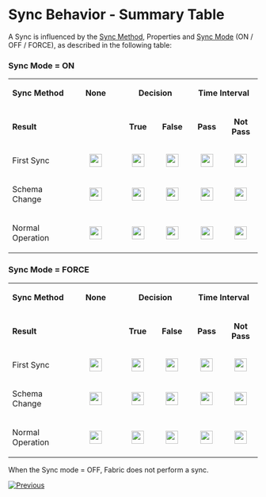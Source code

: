 # Sync Behavior - Summary Table

A Sync is influenced by the [Sync Method](/articles/14_sync_LU_instance/04_sync_methods.md), Properties  and [Sync Mode](/articles/14_sync_LU_instance/02_sync_modes.md)  (ON / OFF / FORCE), as described in the following table: 

### Sync Mode = ON

<table>
<tbody>
<tr>
<td style="width: 200px;">
<p><strong>Sync Method</strong></p>
</td>
<td style="width: 200px; text-align: center;">
<p><strong>None</strong></p>
</td>
<td style="width: 200px; text-align: center;" colspan="2">
<p><strong>Decision</strong></p>
</td>
<td style="width: 200px; text-align: center;" colspan="2">
<p><strong>Time Interval</strong></p>
</td>
</tr>
<tr>
<td >
<p><strong>Result</strong></p>
</td>
<td style="text-align: center;">
<p><strong>&nbsp;</strong></p>
</td>
<td style="text-align: center;">
<p><strong>True</strong></p>
</td>
<td style="text-align: center;">
<p><strong>False</strong></p>
</td>
<td style="text-align: center;">
<p><strong>Pass</strong></p>
</td>
<td style="text-align: center;">
<p><strong>Not Pass</strong></p>
</td>
</tr>
<tr>
<td >
<p>First Sync</p>
</td>
<td style="width: 64px;" align="center" width="60"><img src="/articles/images/V_icon.png" alt="" width="25" height="26" /></td>
<td style="width: 71px;" align="center" width="60"><img src="/articles/images/V_icon.png" alt="" width="25" height="26" /></td>
<td style="width: 64px;" align="center" width="60"><img src="/articles/images/X_icon.png" alt="" width="25" height="26" /></td>
<td style="width: 67px;" align="center" width="60"><img src="/articles/images/V_icon.png" alt="" width="25" height="26" /></td>
<td style="width: 64px;" align="center" width="60"><img src="/articles/images/V_icon.png" alt="" width="25" height="26" /></td>
</tr>
<tr>
<td >
<p>Schema Change</p>
</td>
<td style="width: 64px;" align="center" width="60"><img src="/articles/images/V_icon.png" alt="" width="25" height="26" /></td>
<td style="width: 71px;" align="center" width="60"><img src="/articles/images/V_icon.png" alt="" width="25" height="26" /></td>
<td style="width: 64px;" align="center" width="60"><img src="/articles/images/X_icon.png" alt="" width="25" height="26" /></td>
<td style="width: 67px;" align="center" width="60"><img src="/articles/images/V_icon.png" alt="" width="25" height="26" /></td>
<td style="width: 64px;" align="center" width="60"><img src="/articles/images/V_icon.png" alt="" width="25" height="26" /></td>
</tr>
<tr>
<td style="width: 150px;">
<p>Normal Operation</p>
</td>
<td style="width: 64px;" align="center" width="60"><img src="/articles/images/X_icon.png" alt="" width="25" height="26" /></td>
<td style="width: 71px;" align="center" width="60"><img src="/articles/images/V_icon.png" alt="" width="25" height="26" /></td>
<td style="width: 64px;" align="center" width="60"><img src="/articles/images/X_icon.png" alt="" width="25" height="26" /></td>
<td style="width: 67px;" align="center" width="60"><img src="/articles/images/V_icon.png" alt="" width="25" height="26" /></td>
<td style="width: 64px;" align="center" width="60"><img src="/articles/images/X_icon.png" alt="" width="25" height="26" /></td>
</tr>
</tbody>
</table>



### Sync Mode = FORCE

<table>
<tbody>
<tr>
<td style="width: 200px;">
<p><strong>Sync Method</strong></p>
</td>
<td style="width: 200px; text-align: center;">
<p><strong>None</strong></p>
</td>
<td style="width: 200px; text-align: center;" colspan="2">
<p><strong>Decision</strong></p>
</td>
<td style="width: 200px; text-align: center;"  colspan="2">
<p><strong>Time Interval</strong></p>
</td>
</tr>
<tr>
<td>
<p><strong>Result</strong></p>
</td>
<td style="text-align: center;">
<p><strong>&nbsp;</strong></p>
</td>
<td style="text-align: center;">
<p><strong>True</strong></p>
</td>
<td style="text-align: center;">
<p><strong>False</strong></p>
</td>
<td style="text-align: center;">
<p><strong>Pass</strong></p>
</td>
<td style="text-align: center;">
<p><strong>Not Pass</strong></p>
</td>
</tr>
<tr>
<td>
<p>First Sync</p>
</td>
<td align="center" width="60"><img src="/articles/images/V_icon.png" alt="" width="25" height="26" /></td>
<td align="center" width="60"><img src="/articles/images/V_icon.png" alt="" width="25" height="26" /></td>
<td align="center" width="60"><img src="/articles/images/X_icon.png" alt="" width="25" height="26" /></td>
<td align="center" width="60"><img src="/articles/images/V_icon.png" alt="" width="25" height="26" /></td>
<td align="center" width="60"><img src="/articles/images/V_icon.png" alt="" width="25" height="26" /></td>
</tr>
<tr>
<td>
<p>Schema Change</p>
</td>
<td align="center" width="60"><img src="/articles/images/V_icon.png" alt="" width="25" height="26" /></td>
<td align="center" width="60"><img src="/articles/images/V_icon.png" alt="" width="25" height="26" /></td>
<td align="center" width="60"><img src="/articles/images/X_icon.png" alt="" width="25" height="26" /></td>
<td align="center" width="60"><img src="/articles/images/V_icon.png" alt="" width="25" height="26" /></td>
<td align="center" width="60"><img src="/articles/images/V_icon.png" alt="" width="25" height="26" /></td>
</tr>
<tr>
<td>
<p>Normal Operation</p>
</td>
<td align="center" width="60"><img src="/articles/images/V_icon.png" alt="" width="25" height="26" /></td>
<td align="center" width="60"><img src="/articles/images/V_icon.png" alt="" width="25" height="26" /></td>
<td align="center" width="60"><img src="/articles/images/X_icon.png" alt="" width="25" height="26" /></td>
<td align="center" width="60"><img src="/articles/images/V_icon.png" alt="" width="25" height="26" /></td>
<td align="center" width="60"><img src="/articles/images/V_icon.png" alt="" width="25" height="26" /></td>
</tr>
</tbody>
</table>



When the Sync mode = OFF, Fabric does not perform a sync. 



[![Previous](/articles/images/Previous.png)](/articles/14_sync_LU_instance/09_skip_sync.md)
